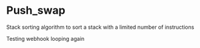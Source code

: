 # Push_swap
Stack sorting algorithm to sort a stack with a limited number of instructions

Testing webhook looping again
